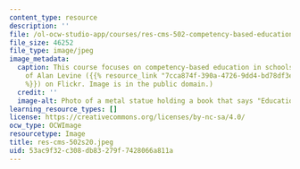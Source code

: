 ```yaml
---
content_type: resource
description: ''
file: /ol-ocw-studio-app/courses/res-cms-502-competency-based-education-the-why-what-and-how-spring-2020/53ac9f32c308db83279f7428066a811a_res-cms-502s20.jpeg
file_size: 46252
file_type: image/jpeg
image_metadata:
  caption: This course focuses on competency-based education in schools.(Image courtesy
    of Alan Levine ({{% resource_link "7cca874f-390a-4726-9dd4-bd78df3eee43" "cogdog"
    %}}) on Flickr. Image is in the public domain.)
  credit: ''
  image-alt: Photo of a metal statue holding a book that says "Education."
learning_resource_types: []
license: https://creativecommons.org/licenses/by-nc-sa/4.0/
ocw_type: OCWImage
resourcetype: Image
title: res-cms-502s20.jpeg
uid: 53ac9f32-c308-db83-279f-7428066a811a
---
```

